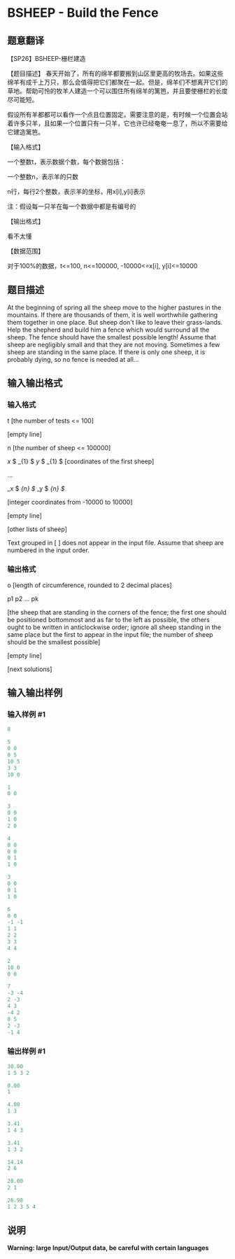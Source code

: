 # BSHEEP - Build the Fence

## 题意翻译

【SP26】BSHEEP-栅栏建造

【题目描述】 春天开始了，所有的绵羊都要搬到山区里更高的牧场去。如果这些绵羊有成千上万只，那么会值得把它们都聚在一起。但是，绵羊们不想离开它们的草地。帮助可怜的牧羊人建造一个可以围住所有绵羊的篱笆，并且要使栅栏的长度尽可能短。

假设所有羊都都可以看作一个点且位置固定。需要注意的是，有时候一个位置会站着许多只羊，且如果一个位置只有一只羊，它也许已经奄奄一息了，所以不需要给它建造篱笆。

【输入格式】

一个整数t，表示数据个数，每个数据包括：

一个整数n，表示羊的只数

n行，每行2个整数，表示羊的坐标，用x[i],y[i]表示

注：假设每一只羊在每一个数据中都是有编号的

【输出格式】

看不太懂

【数据范围】

对于100%的数据，t<=100, n<=100000, -10000<=x[i], y[i]<=10000

## 题目描述

 At the beginning of spring all the sheep move to the higher pastures in the mountains. If there are thousands of them, it is well worthwhile gathering them together in one place. But sheep don't like to leave their grass-lands. Help the shepherd and build him a fence which would surround all the sheep. The fence should have the smallest possible length! Assume that sheep are negligibly small and that they are not moving. Sometimes a few sheep are standing in the same place. If there is only one sheep, it is probably dying, so no fence is needed at all...

## 输入输出格式

### 输入格式

t \[the number of tests <= 100\]

\[empty line\]

n \[the number of sheep <= 100000\]

_x_ $ _{1} $ _y_ $ _{1} $ \[coordinates of the first sheep\]

...

_x $ _{n} $_ _y $ _{n} $_

\[integer coordinates from -10000 to 10000\]

\[empty line\]

\[other lists of sheep\]

Text grouped in \[ \] does not appear in the input file. Assume that sheep are numbered in the input order.

### 输出格式

o \[length of circumference, rounded to 2 decimal places\]

p1 p2 ... pk

\[the sheep that are standing in the corners of the fence; the first one should be positioned bottommost and as far to the left as possible, the others ought to be written in anticlockwise order; ignore all sheep standing in the same place but the first to appear in the input file; the number of sheep should be the smallest possible\]

\[empty line\]

\[next solutions\]

## 输入输出样例

### 输入样例 #1

```cpp
8

5
0 0
0 5
10 5
3 3
10 0

1
0 0

3
0 0
1 0
2 0

4
0 0
0 0
0 1
1 0

3
0 0
0 1
1 0

6
0 0
-1 -1
1 1
2 2
3 3
4 4

2
10 0
0 0

7
-3 -4
2 -3
4 3
-4 2
0 5
2 -3
-1 4
```


### 输出样例 #1

```cpp
30.00
1 5 3 2

0.00
1

4.00
1 3

3.41
1 4 3

3.41
1 3 2

14.14
2 6

20.00
2 1

26.98
1 2 3 5 4
```


## 说明

**Warning: large Input/Output data, be careful with certain languages**

